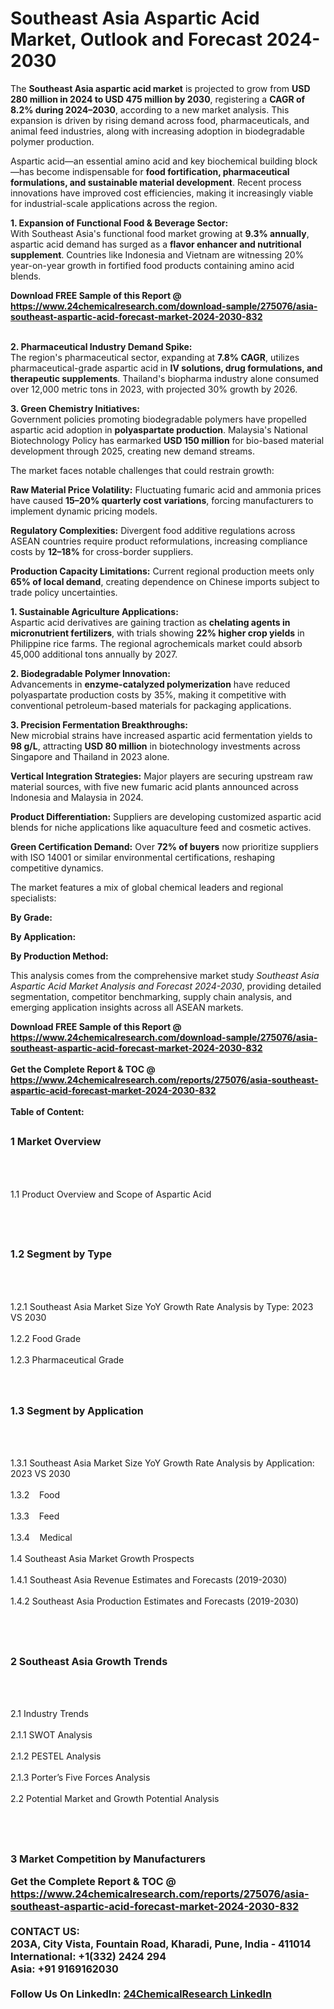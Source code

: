<h1>Southeast Asia Aspartic Acid Market, Outlook and Forecast 2024-2030</h1><p>The <strong>Southeast Asia aspartic acid market</strong> is projected to grow from <strong>USD 280 million in 2024 to USD 475 million by 2030</strong>, registering a <strong>CAGR of 8.2% during 2024–2030</strong>, according to a new market analysis. This expansion is driven by rising demand across food, pharmaceuticals, and animal feed industries, along with increasing adoption in biodegradable polymer production.</p><p>Aspartic acid—an essential amino acid and key biochemical building block—has become indispensable for <strong>food fortification, pharmaceutical formulations, and sustainable material development</strong>. Recent process innovations have improved cost efficiencies, making it increasingly viable for industrial-scale applications across the region.</p><p><strong>1. Expansion of Functional Food &amp; Beverage Sector:</strong><br>
With Southeast Asia's functional food market growing at <strong>9.3% annually</strong>, aspartic acid demand has surged as a <strong>flavor enhancer and nutritional supplement</strong>. Countries like Indonesia and Vietnam are witnessing 20% year-on-year growth in fortified food products containing amino acid blends.</p><div><b>Download FREE Sample of this Report @ 
            <a href="https://www.24chemicalresearch.com/download-sample/275076/asia-southeast-aspartic-acid-forecast-market-2024-2030-832">
            https://www.24chemicalresearch.com/download-sample/275076/asia-southeast-aspartic-acid-forecast-market-2024-2030-832</a></b></div><br><p><strong>2. Pharmaceutical Industry Demand Spike:</strong><br>
The region's pharmaceutical sector, expanding at <strong>7.8% CAGR</strong>, utilizes pharmaceutical-grade aspartic acid in <strong>IV solutions, drug formulations, and therapeutic supplements</strong>. Thailand's biopharma industry alone consumed over 12,000 metric tons in 2023, with projected 30% growth by 2026.</p><p><strong>3. Green Chemistry Initiatives:</strong><br>
Government policies promoting biodegradable polymers have propelled aspartic acid adoption in <strong>polyaspartate production</strong>. Malaysia's National Biotechnology Policy has earmarked <strong>USD 150 million</strong> for bio-based material development through 2025, creating new demand streams.</p><p>The market faces notable challenges that could restrain growth:</p><p><strong>Raw Material Price Volatility:</strong> Fluctuating fumaric acid and ammonia prices have caused <strong>15–20% quarterly cost variations</strong>, forcing manufacturers to implement dynamic pricing models.</p><p><strong>Regulatory Complexities:</strong> Divergent food additive regulations across ASEAN countries require product reformulations, increasing compliance costs by <strong>12–18%</strong> for cross-border suppliers.</p><p><strong>Production Capacity Limitations:</strong> Current regional production meets only <strong>65% of local demand</strong>, creating dependence on Chinese imports subject to trade policy uncertainties.</p><p><strong>1. Sustainable Agriculture Applications:</strong><br>
Aspartic acid derivatives are gaining traction as <strong>chelating agents in micronutrient fertilizers</strong>, with trials showing <strong>22% higher crop yields</strong> in Philippine rice farms. The regional agrochemicals market could absorb 45,000 additional tons annually by 2027.</p><p><strong>2. Biodegradable Polymer Innovation:</strong><br>
Advancements in <strong>enzyme-catalyzed polymerization</strong> have reduced polyaspartate production costs by 35%, making it competitive with conventional petroleum-based materials for packaging applications.</p><p><strong>3. Precision Fermentation Breakthroughs:</strong><br>
New microbial strains have increased aspartic acid fermentation yields to <strong>98 g/L</strong>, attracting <strong>USD 80 million</strong> in biotechnology investments across Singapore and Thailand in 2023 alone.</p><p><strong>Vertical Integration Strategies:</strong> Major players are securing upstream raw material sources, with five new fumaric acid plants announced across Indonesia and Malaysia in 2024.</p><p><strong>Product Differentiation:</strong> Suppliers are developing customized aspartic acid blends for niche applications like aquaculture feed and cosmetic actives.</p><p><strong>Green Certification Demand:</strong> Over <strong>72% of buyers</strong> now prioritize suppliers with ISO 14001 or similar environmental certifications, reshaping competitive dynamics.</p><p>The market features a mix of global chemical leaders and regional specialists:</p><p><strong>By Grade:</strong></p><p><strong>By Application:</strong></p><p><strong>By Production Method:</strong></p><p>This analysis comes from the comprehensive market study <em>Southeast Asia Aspartic Acid Market Analysis and Forecast 2024-2030</em>, providing detailed segmentation, competitor benchmarking, supply chain analysis, and emerging application insights across all ASEAN markets.</p><div><b>Download FREE Sample of this Report @ 
            <a href="https://www.24chemicalresearch.com/download-sample/275076/asia-southeast-aspartic-acid-forecast-market-2024-2030-832">
            https://www.24chemicalresearch.com/download-sample/275076/asia-southeast-aspartic-acid-forecast-market-2024-2030-832</a></b></div><br><div><b>Get the Complete Report & TOC @ 
            <a href="https://www.24chemicalresearch.com/reports/275076/asia-southeast-aspartic-acid-forecast-market-2024-2030-832">
            https://www.24chemicalresearch.com/reports/275076/asia-southeast-aspartic-acid-forecast-market-2024-2030-832</a></b></div><br>
            <b>Table of Content:</b><p><h2><span style="font-size:16px"><strong>1 Market Overview&nbsp;&nbsp; &nbsp;</strong></span></h2><br />
<br />
<p>1.1 Product Overview and Scope of Aspartic Acid&nbsp;</p><br />
<br />
<h2><strong><span style="font-size:16px">1.2 Segment by Type&nbsp;&nbsp; &nbsp;</span></strong></h2><br />
<br />
<p>1.2.1 Southeast Asia Market Size YoY Growth Rate Analysis by Type: 2023 VS 2030&nbsp;&nbsp; &nbsp;<br /><br />
1.2.2 Food Grade&nbsp;&nbsp; &nbsp;<br /><br />
1.2.3 Pharmaceutical Grade<br /><br />
<br />
<h2><span style="font-size:16px"><strong>1.3 Segment by Application&nbsp;&nbsp;</strong></span></h2><br />
<br />
<p>1.3.1 Southeast Asia Market Size YoY Growth Rate Analysis by Application: 2023 VS 2030&nbsp;&nbsp; &nbsp;<br /><br />
1.3.2&nbsp;&nbsp; &nbsp;Food<br /><br />
1.3.3&nbsp;&nbsp; &nbsp;Feed<br /><br />
1.3.4&nbsp;&nbsp; &nbsp;Medical<br /><br />
1.4 Southeast Asia Market Growth Prospects&nbsp;&nbsp; &nbsp;<br /><br />
1.4.1 Southeast Asia Revenue Estimates and Forecasts (2019-2030)&nbsp;&nbsp; &nbsp;<br /><br />
1.4.2 Southeast Asia Production Estimates and Forecasts (2019-2030)&nbsp;&nbsp;</p><br />
<br />
<h2><span style="font-size:16px"><strong>2 Southeast Asia Growth Trends&nbsp;&nbsp; &nbsp;</strong></span></h2><br />
<br />
<p>2.1 Industry Trends&nbsp;&nbsp; &nbsp;<br /><br />
2.1.1 SWOT Analysis&nbsp;&nbsp; &nbsp;<br /><br />
2.1.2 PESTEL Analysis&nbsp;&nbsp; &nbsp;<br /><br />
2.1.3 Porter&rsquo;s Five Forces Analysis&nbsp;&nbsp; &nbsp;<br /><br />
2.2 Potential Market and Growth Potential Analysis&nbsp;&nbsp; &nbsp;</p><br />
<br />
<h2><span style="font-size:16px"><strong>3 Market Competition by Manufacturers&nbsp;&nbsp</p><div><b>Get the Complete Report & TOC @ 
            <a href="https://www.24chemicalresearch.com/reports/275076/asia-southeast-aspartic-acid-forecast-market-2024-2030-832">
            https://www.24chemicalresearch.com/reports/275076/asia-southeast-aspartic-acid-forecast-market-2024-2030-832</a></b></div><br><b>CONTACT US:</b><br>
            203A, City Vista, Fountain Road, Kharadi, Pune, India - 411014<br>
            International: +1(332) 2424 294<br>
            Asia: +91 9169162030 <br><br>
            Follow Us On LinkedIn: <a href="https://www.linkedin.com/company/24chemicalresearch/">24ChemicalResearch LinkedIn</a>